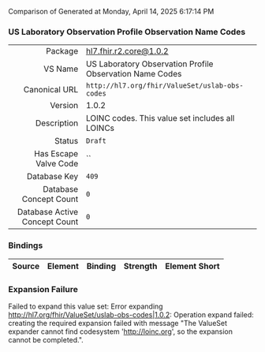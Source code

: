 Comparison of 
Generated at Monday, April 14, 2025 6:17:14 PM

### US Laboratory Observation Profile Observation Name Codes

|      |     |
| ---: | --- |
| Package | hl7.fhir.r2.core@1.0.2 |
| VS Name | US Laboratory Observation Profile Observation Name Codes |
| Canonical URL | `http://hl7.org/fhir/ValueSet/uslab-obs-codes` |
| Version | 1.0.2 |
| Description | LOINC codes.  This value set includes all LOINCs |
| Status | `Draft` |
| Has Escape Valve Code | `` |
| Database Key | `409` |
| Database Concept Count | `0` |
| Database Active Concept Count | `0` |
### Bindings

| Source | Element | Binding | Strength | Element Short |
| ------ | ------- | ------- | -------- | ------------- |

### Expansion Failure

Failed to expand this value set: Error expanding http://hl7.org/fhir/ValueSet/uslab-obs-codes|1.0.2: Operation expand failed: creating the required expansion failed with message "The ValueSet expander cannot find codesystem 'http://loinc.org', so the expansion cannot be completed.".
